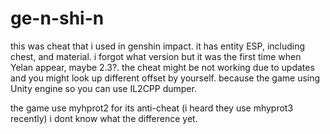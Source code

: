 # ge-n-shi-n

this was cheat that i used in genshin impact. it has entity ESP, including chest, and material. 
i forgot what version but it was the first time when Yelan appear, maybe 2.3?. 
the cheat might be not working due to updates and you might look up different offset by yourself.
because the game using Unity engine so you can use IL2CPP dumper.

the game use myhprot2 for its anti-cheat (i heard they use mhyprot3 recently) i dont know what the difference yet.

